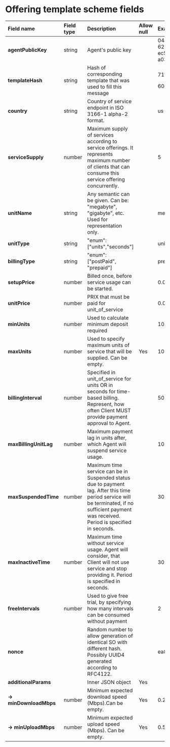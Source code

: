 # Offering template scheme fields



<table>
  <thead>
    <tr>
      <th style="text-align:left"><b>Field name</b>
      </th>
      <th style="text-align:left"><b>Field type</b>
      </th>
      <th style="text-align:left"><b>Description</b>
      </th>
      <th style="text-align:left"><b>Allow null</b>
      </th>
      <th style="text-align:left"><b>Example</b>
      </th>
    </tr>
  </thead>
  <tbody>
    <tr>
      <td style="text-align:left"><b>agentPublicKey</b>
      </td>
      <td style="text-align:left">string</td>
      <td style="text-align:left">Agent&apos;s public key</td>
      <td style="text-align:left"></td>
      <td style="text-align:left">04a34b99f22c790c4e36b2b3c2c35a36db0
        <br />6226e41c692fc82b8b56ac1c540c5bd5b8d
        <br />ec5235a0fa8722476c7709c02559e3aa73a
        <br />a03918ba2d492eea75abea235</td>
    </tr>
    <tr>
      <td style="text-align:left"><b>templateHash</b>
      </td>
      <td style="text-align:left">string</td>
      <td style="text-align:left">Hash of corresponding template that was used to fill this message</td>
      <td
      style="text-align:left"></td>
        <td style="text-align:left">
          <p>71fb09a7e9dc4fd2a85797bc92080d49ead</p>
          <p>60ebaa2b562d817bdfb31bc258134</p>
        </td>
    </tr>
    <tr>
      <td style="text-align:left"><b>country</b>
      </td>
      <td style="text-align:left">string</td>
      <td style="text-align:left">Country of service endpoint in ISO 3166-1 alpha-2 format.</td>
      <td style="text-align:left"></td>
      <td style="text-align:left">us</td>
    </tr>
    <tr>
      <td style="text-align:left"><b>serviceSupply</b>
      </td>
      <td style="text-align:left">number</td>
      <td style="text-align:left">Maximum supply of services according to service offerings. It represents
        maximum number of clients that can consume this service offering concurrently.</td>
      <td
      style="text-align:left"></td>
        <td style="text-align:left">5</td>
    </tr>
    <tr>
      <td style="text-align:left"><b>unitName</b>
      </td>
      <td style="text-align:left">string</td>
      <td style="text-align:left">Any semantic can be given. Can be: &quot;megabyte&quot;, &quot;gigabyte&quot;,
        etc. Used for representation only.</td>
      <td style="text-align:left"></td>
      <td style="text-align:left">megabyte</td>
    </tr>
    <tr>
      <td style="text-align:left"><b>unitType</b>
      </td>
      <td style="text-align:left">string</td>
      <td style="text-align:left">&quot;enum&quot;:[&quot;units&quot;,&quot;seconds&quot;]</td>
      <td style="text-align:left"></td>
      <td style="text-align:left">units</td>
    </tr>
    <tr>
      <td style="text-align:left"><b>billingType</b>
      </td>
      <td style="text-align:left">string</td>
      <td style="text-align:left">&quot;enum&quot;: [&quot;postPaid&quot;, &quot;prepaid&quot;]</td>
      <td
      style="text-align:left"></td>
        <td style="text-align:left">prepaid</td>
    </tr>
    <tr>
      <td style="text-align:left"><b>setupPrice</b>
      </td>
      <td style="text-align:left">number</td>
      <td style="text-align:left">Billed once, before service usage can be started.</td>
      <td style="text-align:left"></td>
      <td style="text-align:left">0.0000032</td>
    </tr>
    <tr>
      <td style="text-align:left"><b>unitPrice</b>
      </td>
      <td style="text-align:left">number</td>
      <td style="text-align:left">PRIX that must be paid for unit_of_service</td>
      <td style="text-align:left"></td>
      <td style="text-align:left">0.0000002</td>
    </tr>
    <tr>
      <td style="text-align:left"><b>minUnits</b>
      </td>
      <td style="text-align:left">number</td>
      <td style="text-align:left">Used to calculate minimum deposit required</td>
      <td style="text-align:left"></td>
      <td style="text-align:left">100</td>
    </tr>
    <tr>
      <td style="text-align:left"><b>maxUnits</b>
      </td>
      <td style="text-align:left">number</td>
      <td style="text-align:left">Used to specify maximum units of service that will be supplied. Can be
        empty.</td>
      <td style="text-align:left">Yes</td>
      <td style="text-align:left">10000</td>
    </tr>
    <tr>
      <td style="text-align:left"><b>billingInterval</b>
      </td>
      <td style="text-align:left">number</td>
      <td style="text-align:left">Specified in unit_of_service for units OR in seconds for time-based billing.
        Represent, how often Client MUST provide payment approval to Agent.</td>
      <td
      style="text-align:left"></td>
        <td style="text-align:left">50</td>
    </tr>
    <tr>
      <td style="text-align:left"><b>maxBillingUnitLag</b>
      </td>
      <td style="text-align:left">number</td>
      <td style="text-align:left">Maximum payment lag in units after, which Agent will suspend service usage.</td>
      <td
      style="text-align:left"></td>
        <td style="text-align:left">10</td>
    </tr>
    <tr>
      <td style="text-align:left"><b>maxSuspendedTime</b>
      </td>
      <td style="text-align:left">number</td>
      <td style="text-align:left">Maximum time service can be in Suspended status due to payment lag. After
        this time period service will be terminated, if no sufficient payment was
        received. Period is specified in seconds.</td>
      <td style="text-align:left"></td>
      <td style="text-align:left">300</td>
    </tr>
    <tr>
      <td style="text-align:left"><b>maxInactiveTime</b>
      </td>
      <td style="text-align:left">number</td>
      <td style="text-align:left">Maximum time without service usage. Agent will consider, that Client will
        not use service and stop providing it. Period is specified in seconds.</td>
      <td
      style="text-align:left"></td>
        <td style="text-align:left">300</td>
    </tr>
    <tr>
      <td style="text-align:left"><b>freeIntervals</b>
      </td>
      <td style="text-align:left">number</td>
      <td style="text-align:left">Used to give free trial, by specifying how many intervals can be consumed
        without payment</td>
      <td style="text-align:left"></td>
      <td style="text-align:left">2</td>
    </tr>
    <tr>
      <td style="text-align:left"><b>nonce</b>
      </td>
      <td style="text-align:left"></td>
      <td style="text-align:left">Random number to allow generation of identical SO with different hash.
        Possibly UUID4 generated according to RFC4122.</td>
      <td style="text-align:left"></td>
      <td style="text-align:left">ea864be6-db42-43e2-bffa-aa44ace573f0</td>
    </tr>
    <tr>
      <td style="text-align:left"><b>additionalParams</b>
      </td>
      <td style="text-align:left"></td>
      <td style="text-align:left">Inner JSON object</td>
      <td style="text-align:left">Yes</td>
      <td style="text-align:left"></td>
    </tr>
    <tr>
      <td style="text-align:left"><b>&#x2192; minDownloadMbps</b>
      </td>
      <td style="text-align:left">number</td>
      <td style="text-align:left">Minimum expected download speed (Mbps).Can be empty.</td>
      <td style="text-align:left">Yes</td>
      <td style="text-align:left">0.2 (part of inner JSON)</td>
    </tr>
    <tr>
      <td style="text-align:left"><b>&#x2192; minUploadMbps</b>
      </td>
      <td style="text-align:left">number</td>
      <td style="text-align:left">Minimum expected upload speed (Mbps). Can be empty.</td>
      <td style="text-align:left">Yes</td>
      <td style="text-align:left">0.5 (part of inner JSON)</td>
    </tr>
  </tbody>
</table>